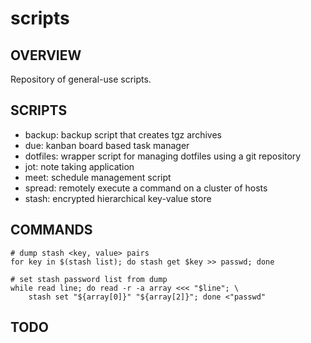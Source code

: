 # scripts
## OVERVIEW
Repository of general-use scripts.

## SCRIPTS
- backup: backup script that creates tgz archives
- due: kanban board based task manager
- dotfiles: wrapper script for managing dotfiles using a git repository
- jot: note taking application
- meet: schedule management script
- spread: remotely execute a command on a cluster of hosts
- stash: encrypted hierarchical key-value store

## COMMANDS
    # dump stash <key, value> pairs
    for key in $(stash list); do stash get $key >> passwd; done

    # set stash password list from dump
    while read line; do read -r -a array <<< "$line"; \
        stash set "${array[0]}" "${array[2]}"; done <"passwd"

## TODO
